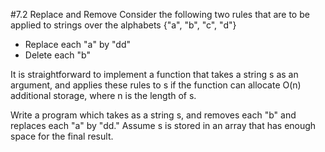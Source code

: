 #7.2 Replace and Remove
Consider the following two rules that are to be applied to strings over the alphabets {"a", "b", "c", "d"}
- Replace each "a" by "dd"
- Delete each "b"

It is straightforward to implement a function that takes a string s as an argument, and applies these rules to s if the
function can allocate O(n) additional storage, where n is the length of s.

Write a program which takes as a string s, and removes each "b" and replaces each "a" by "dd."  Assume s is stored in an
array that has enough space for the final result.